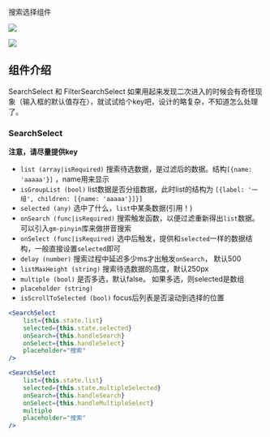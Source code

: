 搜索选择组件

![](http://7xlnio.com1.z0.glb.clouddn.com/16-8-1/50788226.jpg)

![](http://7xlnio.com1.z0.glb.clouddn.com/16-8-1/61264044.jpg)

## 组件介绍

SearchSelect  和 FilterSearchSelect 如果用起来发现二次进入的时候会有奇怪现象（输入框的默认值存在），就试试给个key吧，设计的略复杂，不知道怎么处理了。

### SearchSelect

**注意，请尽量提供key**

- `list (array|isRequired)` 搜索待选数据，是过滤后的数据。结构`[{name: 'aaaaa'}]` ，name用来显示
- `isGroupList (bool)` list数据是否分组数据，此时list的结构为 `[{label: '一组', children: [{name: 'aaaaa'}]}]`
- `selected (any)` 选中了什么，`list`中某条数据(引用！)
- `onSearch (func|isRequired)` 搜索触发函数，以便过滤重新得出`list`数据。 可以引入`gm-pinyin`库来做拼音搜索
- `onSelect (func|isRequired)` 选中后触发，提供和`selected`一样的数据结构，一般直接设置`selected`即可
- `delay (number)` 搜索过程中延迟多少ms才出触发`onSearch`， 默认500
- `listMaxHeight (string)` 搜索待选数据的高度，默认250px
- `multiple (bool)` 是否多选，默认false。 如果多选，则selected是数组
- `placeholder (string)`
- `isScrollToSelected (bool)` focus后列表是否滚动到选择的位置

```jsx
<SearchSelect
    list={this.state.list}
    selected={this.state.selected}
    onSearch={this.handleSearch}
    onSelect={this.handleSelect}
    placeholder="搜索"
/>

<SearchSelect
    list={this.state.list}
    selected={this.state.multipleSelected}
    onSearch={this.handleSearch}
    onSelect={this.handleMultipleSelect}
    multiple
    placeholder="搜索"
/>
```